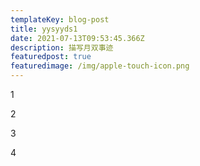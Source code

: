 ```yaml
---
templateKey: blog-post
title: yysyyds1
date: 2021-07-13T09:53:45.366Z
description: 描写月双事迹
featuredpost: true
featuredimage: /img/apple-touch-icon.png
---
```

1

2

3

4